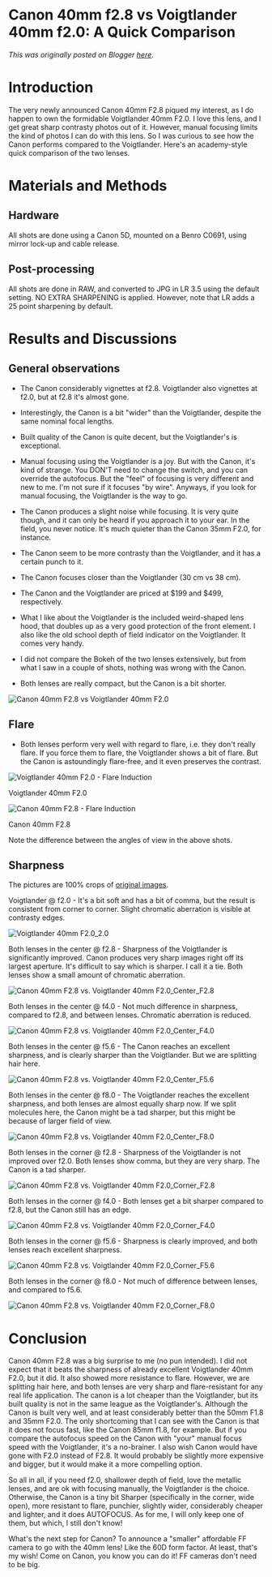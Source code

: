 # Canon 40mm f2.8 vs Voigtlander 40mm f2.0: A Quick Comparison

*This was originally posted on Blogger [here](https://photopensieve.blogspot.com/2012/06/canon-40mm-f28-vs-voigtlander-40mm-f20.html)*.

# Introduction

The very newly announced Canon 40mm F2.8 piqued my interest, as I do happen to own the formidable Voigtlander 40mm F2.0. I love this lens, and I get great sharp contrasty photos out of it. However, manual focusing limits the kind of photos I can do with this lens. So I was curious to see how the Canon performs compared to the Voigtlander. Here's an academy-style quick comparison of the two lenses.

# Materials and Methods

## Hardware

All shots are done using a Canon 5D, mounted on a Benro C0691, using mirror lock-up and cable release.

## Post-processing

All shots are done in RAW, and converted to JPG in LR 3.5 using the default setting. NO EXTRA SHARPENING is applied. However, note that LR adds a 25 point sharpening by default.

# Results and Discussions

## General observations

- The Canon considerably vignettes at f2.8. Voigtlander also vignettes at f2.0, but at f2.8 it's almost gone.

- Interestingly, the Canon is a bit "wider" than the Voigtlander, despite the same nominal focal lengths.

- Built quality of the Canon is quite decent, but the Voigtlander's is exceptional.

- Manual focusing using the Voigtlander is a joy. But with the Canon, it's kind of strange. You DON'T need to change the switch, and you can override the autofocus. But the "feel" of focusing is very different and new to me. I'm not sure if it focuses "by wire". Anyways, if you look for manual focusing, the Voigtlander is the way to go.

- The Canon produces a slight noise while focusing. It is very quite though, and it can only be heard if you approach it to your ear. In the field, you never notice. It's much quieter than the Canon 35mm F2.0, for instance.

- The Canon seem to be more contrasty than the Voigtlander, and it has a certain punch to it.

- The Canon focuses closer than the Voigtlander (30 cm vs 38 cm).

- The Canon and the Voigtlander are priced at \$199 and \$499, respectively.

- What I like about the Voigtlander is the included weird-shaped lens hood, that doubles up as a very good protection of the front element. I also like the old school depth of field indicator on the Voigtlander. It comes very handy.

- I did not compare the Bokeh of the two lenses extensively, but from what I saw in a couple of shots, nothing was wrong with the Canon.

- Both lenses are really compact, but the Canon is a bit shorter.

![Canon 40mm F2.8 vs Voigtlander 40mm F2.0](http://farm6.staticflickr.com/5470/7433761158_a5d455d46e_z.jpg)

## Flare

- Both lenses perform very well with regard to flare, i.e. they don't really flare. If you force them to flare, the Voigtlander shows a bit of flare. But the Canon is astoundingly flare-free, and it even preserves the contrast.

![Voigtlander 40mm F2.0 - Flare Induction](http://farm6.staticflickr.com/5080/7433852578_33731cf380_z.jpg)

Voigtlander 40mm F2.0

![Canon 40mm F2.8 - Flare Induction](http://farm8.staticflickr.com/7259/7433847564_d39b37c53a_z.jpg)

Canon 40mm F2.8

Note the difference between the angles of view in the above shots.

## Sharpness

The pictures are 100% crops of [original images](http://www.flickr.com/photos/8413680@N08/7433990340/).

Voigtlander @ f2.0 - It's a bit soft and has a bit of comma, but the result is consistent from corner to corner. Slight chromatic aberration is visible at contrasty edges.

![Voigtlander 40mm F2.0_2.0](http://farm8.staticflickr.com/7275/7433381632_d70879e8bf_z.jpg)

Both lenses in the center @ f2.8 - Sharpness of the Voigtlander is significantly improved. Canon produces very sharp images right off its largest aperture. It's difficult to say which is sharper. I call it a tie. Both lenses show a small amount of chromatic aberration.

![Canon 40mm F2.8 vs. Voigtlander 40mm F2.0_Center_F2.8](http://farm8.staticflickr.com/7269/7433383604_e272c4169c_z.jpg)

Both lenses in the center @ f4.0 - Not much difference in sharpness, compared to f2.8, and between lenses. Chromatic aberration is reduced.

![Canon 40mm F2.8 vs. Voigtlander 40mm F2.0_Center_F4.0](http://farm6.staticflickr.com/5156/7433388642_712d721c63_z.jpg)

Both lenses in the center @ f5.6 - The Canon reaches an excellent sharpness, and is clearly sharper than the Voigtlander. But we are splitting hair here.

![Canon 40mm F2.8 vs. Voigtlander 40mm F2.0_Center_F5.6](http://farm9.staticflickr.com/8150/7433393872_9bd9195b5b_z.jpg)

Both lenses in the center @ f8.0 - The Voigtlander reaches the excellent sharpness, and both lenses are almost equally sharp now. If we split molecules here, the Canon might be a tad sharper, but this might be because of larger field of view.

![Canon 40mm F2.8 vs. Voigtlander 40mm F2.0_Center_F8.0](http://farm9.staticflickr.com/8027/7433390438_7a69d5cbac_z.jpg)

Both lenses in the corner @ f2.8 - Sharpness of the Voigtlander is not improved over f2.0. Both lenses show comma, but they are very sharp. The Canon is a tad sharper.

![Canon 40mm F2.8 vs. Voigtlander 40mm F2.0_Corner_F2.8](http://farm9.staticflickr.com/8015/7433394780_99351b8847_z.jpg)

Both lenses in the corner @ f4.0 - Both lenses get a bit sharper compared to f2.8, but the Canon still has an edge.

![Canon 40mm F2.8 vs. Voigtlander 40mm F2.0_Corner_F4.0](http://farm8.staticflickr.com/7265/7433398062_4e446d96b5_z.jpg)

Both lenses in the corner @ f5.6 - Sharpness is clearly improved, and both lenses reach excellent sharpness.

![Canon 40mm F2.8 vs. Voigtlander 40mm F2.0_Corner_F5.6](http://farm6.staticflickr.com/5232/7433397214_3275f0b6c9_z.jpg)

Both lenses in the corner @ f8.0 - Not much of difference between lenses, and compared to f5.6.

![Canon 40mm F2.8 vs. Voigtlander 40mm F2.0_Corner_F8.0](http://farm8.staticflickr.com/7255/7433395914_8afe8fc7ff_z.jpg)

# Conclusion

Canon 40mm F2.8 was a big surprise to me (no pun intended). I did not expect that it beats the sharpness of already excellent Voigtlander 40mm F2.0, but it did. It also showed more resistance to flare. However, we are splitting hair here, and both lenses are very sharp and flare-resistant for any real life application. The canon is a lot cheaper than the Voigtlander, but its built quality is not in the same league as the Voigtlander's. Although the Canon is built very well, and at least considerably better than the 50mm F1.8 and 35mm F2.0. The only shortcoming that I can see with the Canon is that it does not focus fast, like the Canon 85mm f1.8, for example. But if you compare the autofocus speed on the Canon with "your" manual focus speed with the Voigtlander, it's a no-brainer. I also wish Canon would have gone with F2.0 instead of F2.8. It would probably be slightly more expensive and bigger, but it would make it a more compelling option.

So all in all, if you need f2.0, shallower depth of field, love the metallic lenses, and are ok with focusing manually, the Voigtlander is the choice. Otherwise, the Canon is a tiny bit Sharper (specifically in the corner, wide open), more resistant to flare, punchier, slightly wider, considerably cheaper and lighter, and it does AUTOFOCUS. As for me, I will only keep one of them, but which, I still don't know!

What's the next step for Canon? To announce a "smaller" affordable FF camera to go with the 40mm lens! Like the 60D form factor. At least, that's my wish! Come on Canon, you know you can do it! FF cameras don't need to be big.